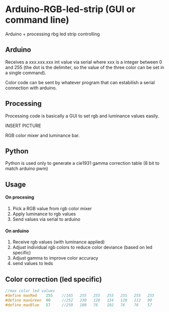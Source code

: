 # Arduino-RGB-led-strip (GUI or command line)
Arduino + processing rbg led strip controlling 

## Arduino
Receives a xxx.xxx.xxx int value via serial where xxx is a integer between 0 and 255 (the dot is the delimiter, so the value of the three color can be set in a single command).

Color code can be sent by whatever program that can estabilish a serial connection with arduino.

## Processing
Processing code is basically a GUI to set rgb and luminance values easily.

INSERT PICTURE

RGB color mixer and luminance bar.

## Python
Python is used only to generate a cie1931 gamma correction table (8 bit to match arduino pwm)

## Usage
#### On procesing
1. Pick a RGB value from rgb color mixer
2. Apply luminance to rgb values
3. Send values via serial to arduino

#### On arduino
1. Receive rgb values (with luminance applied)
2. Adjust individual rgb colors to reduce color deviance (based on led specific)
3. Adjust gamma to improve color accuracy
4. send values to leds


## Color correction (led specific)
```c++
//max color led values
#define maxRed    255    //165   255   255   255   255   255   255
#define maxGreen  90     //252   230   128   134   120   112   90
#define maxBlue   57     //250   180   76    102   76    76    57
```
